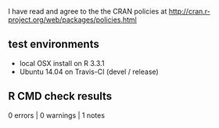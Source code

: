 I have read and agree to the the CRAN policies at
http://cran.r-project.org/web/packages/policies.html

## test environments

- local OSX install on R 3.3.1
- Ubuntu 14.04 on Travis-CI (devel / release)

## R CMD check results

0 errors | 0 warnings | 1 notes
 
